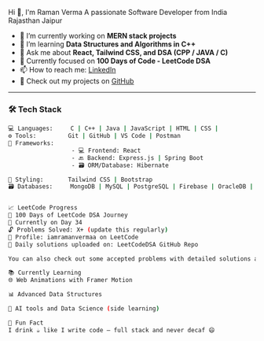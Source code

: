 Hi 👋, I'm Raman Verma
A passionate Software Developer from India Rajasthan Jaipur

- 🔭 I’m currently working on **MERN stack projects**
- 🌱 I’m learning **Data Structures and Algorithms in C++**
- 💬 Ask me about **React, Tailwind CSS, and DSA (CPP / JAVA / C)**
- 🧠 Currently focused on **100 Days of Code - LeetCode DSA**
- 📫 How to reach me: [LinkedIn](https://www.linkedin.com/in/raman-verma-5676ba2a8)
- 📁 Check out my projects on [GitHub](https://github.com/iamramanvermaa)

---

### 🛠️ Tech Stack

```bash
💻 Languages:     C | C++ | Java | JavaScript | HTML | CSS |  
⚙️ Tools:         Git | GitHub | VS Code | Postman  
🧰 Frameworks:
                  - 💻 Frontend: React
                  - 🔙 Backend: Express.js | Spring Boot
                  - 🗃️ ORM/Database: Hibernate

🎨 Styling:       Tailwind CSS | Bootstrap  
🗃️ Databases:     MongoDB | MySQL | PostgreSQL | Firebase | OracleDB | Microsoft SQL Server


📈 LeetCode Progress
📅 100 Days of LeetCode DSA Journey
🚀 Currently on Day 34
🔓 Problems Solved: X+ (update this regularly)
📌 Profile: iamramanvermaa on LeetCode
📘 Daily solutions uploaded on: LeetCodeDSA GitHub Repo

You can also check out some accepted problems with detailed solutions and time complexity analysis.

📚 Currently Learning
🌐 Web Animations with Framer Motion

📊 Advanced Data Structures

🧠 AI tools and Data Science (side learning)

🌟 Fun Fact
I drink ☕ like I write code — full stack and never decaf 😄

